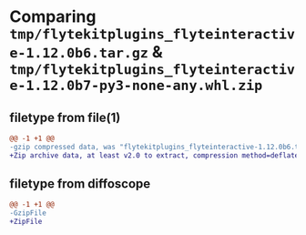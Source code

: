 # Comparing `tmp/flytekitplugins_flyteinteractive-1.12.0b6.tar.gz` & `tmp/flytekitplugins_flyteinteractive-1.12.0b7-py3-none-any.whl.zip`

## filetype from file(1)

```diff
@@ -1 +1 @@
-gzip compressed data, was "flytekitplugins_flyteinteractive-1.12.0b6.tar", last modified: Wed Apr 24 18:30:35 2024, max compression
+Zip archive data, at least v2.0 to extract, compression method=deflate
```

## filetype from diffoscope

```diff
@@ -1 +1 @@
-GzipFile
+ZipFile
```

